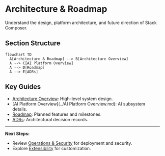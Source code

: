 # Architecture & Roadmap

Understand the design, platform architecture, and future direction of Stack Composer.

## Section Structure

```mermaid
flowchart TD
  A[Architecture & Roadmap] --> B[Architecture Overview]
  A --> C[AI Platform Overview]
  A --> D[Roadmap]
  A --> E[ADRs]
```

## Key Guides

- [Architecture Overview](../architecture-overview.md): High-level system design.
- [AI Platform Overview](../AI Platform Overview.md): AI subsystem details.
- [Roadmap](../roadmap.md): Planned features and milestones.
- [ADRs](../adr/0000-template.md): Architectural decision records.

---

**Next Steps:**

- Review [Operations & Security](../ops-guide.md) for deployment and security.
- Explore [Extensibility](../plugin-sdk/README.md) for customization.
